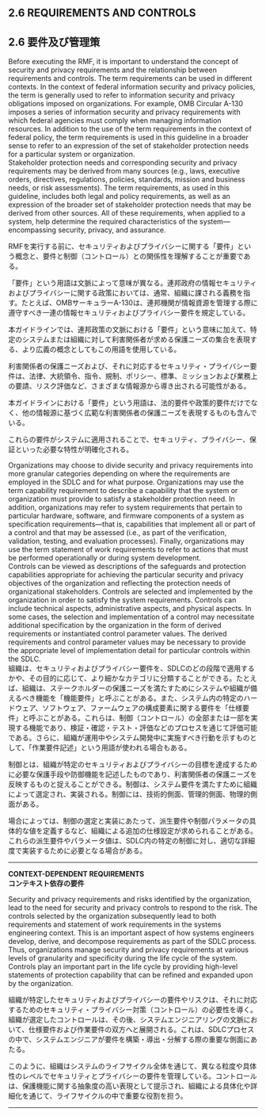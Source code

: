 ## 2.6 REQUIREMENTS AND CONTROLS
## 2.6 要件及び管理策

Before executing the RMF, it is important to understand the concept of security and privacy requirements and the relationship between requirements and controls. The term requirements can be used in different contexts. In the context of federal information security and privacy policies, the term is generally used to refer to information security and privacy obligations imposed on organizations. For example, OMB Circular A-130 imposes a series of information security and privacy requirements with which federal agencies must comply when managing information resources. In addition to the use of the term requirements in the context of federal policy, the term requirements is used in this guideline in a broader sense to refer to an expression of the set of stakeholder protection needs for a particular system or organization.   
Stakeholder protection needs and corresponding security and privacy requirements may be derived from many sources (e.g., laws, executive orders, directives, regulations, policies, standards, mission and business needs, or risk assessments). The term requirements, as used in this guideline, includes both legal and policy requirements, as well as an expression of the broader set of stakeholder protection needs that may be derived from other sources. All of these requirements, when applied to a system, help determine the required characteristics of the system—encompassing security, privacy, and assurance.  

RMFを実行する前に、セキュリティおよびプライバシーに関する「要件」という概念と、要件と制御（コントロール）との関係性を理解することが重要である。

「要件」という用語は文脈によって意味が異なる。連邦政府の情報セキュリティおよびプライバシーに関する政策においては、通常、組織に課される義務を指す。たとえば、OMBサーキュラーA-130は、連邦機関が情報資源を管理する際に遵守すべき一連の情報セキュリティおよびプライバシー要件を規定している。

本ガイドラインでは、連邦政策の文脈における「要件」という意味に加えて、特定のシステムまたは組織に対して利害関係者が求める保護ニーズの集合を表現する、より広義の概念としてもこの用語を使用している。

利害関係者の保護ニーズおよび、それに対応するセキュリティ・プライバシー要件は、法律、大統領令、指令、規制、ポリシー、標準、ミッションおよび業務上の要請、リスク評価など、さまざまな情報源から導き出される可能性がある。

本ガイドラインにおける「要件」という用語は、法的要件や政策的要件だけでなく、他の情報源に基づく広範な利害関係者の保護ニーズを表現するものも含んでいる。

これらの要件がシステムに適用されることで、セキュリティ、プライバシー、保証といった必要な特性が明確化される。

Organizations may choose to divide security and privacy requirements into more granular categories depending on where the requirements are employed in the SDLC and for what purpose. Organizations may use the term capability requirement to describe a capability that the system or organization must provide to satisfy a stakeholder protection need. In addition, organizations may refer to system requirements that pertain to particular hardware, software, and firmware components of a system as specification requirements—that is, capabilities that implement all or part of a control and that may be assessed (i.e., as part of the verification, validation, testing, and evaluation processes). Finally, organizations may use the term statement of work requirements to refer to actions that must be performed operationally or during system development.  
Controls can be viewed as descriptions of the safeguards and protection capabilities appropriate for achieving the particular security and privacy objectives of the organization and reflecting the protection needs of organizational stakeholders. Controls are selected and implemented by the organization in order to satisfy the system requirements. Controls can include technical aspects, administrative aspects, and physical aspects. In some cases, the selection and implementation of a control may necessitate additional specification by the organization in the form of derived requirements or instantiated control parameter values. The derived requirements and control parameter values may be necessary to provide the appropriate level of implementation detail for particular controls within the SDLC.  
組織は、セキュリティおよびプライバシー要件を、SDLCのどの段階で適用するかや、その目的に応じて、より細かなカテゴリに分類することができる。たとえば、組織は、ステークホルダーの保護ニーズを満たすためにシステムや組織が備えるべき機能を「機能要件」と呼ぶことがある。また、システム内の特定のハードウェア、ソフトウェア、ファームウェアの構成要素に関する要件を「仕様要件」と呼ぶことがある。これらは、制御（コントロール）の全部または一部を実現する機能であり、検証・確認・テスト・評価などのプロセスを通じて評価可能である。さらに、組織が運用中やシステム開発中に実施すべき行動を示すものとして、「作業要件記述」という用語が使われる場合もある。

制御とは、組織が特定のセキュリティおよびプライバシーの目標を達成するために必要な保護手段や防御機能を記述したものであり、利害関係者の保護ニーズを反映するものと捉えることができる。制御は、システム要件を満たすために組織によって選定され、実装される。制御には、技術的側面、管理的側面、物理的側面がある。

場合によっては、制御の選定と実装にあたって、派生要件や制御パラメータの具体的な値を定義するなど、組織による追加の仕様設定が求められることがある。これらの派生要件やパラメータ値は、SDLC内の特定の制御に対し、適切な詳細度で実装するために必要となる場合がある。

---

**CONTEXT-DEPENDENT REQUIREMENTS**  
**コンテキスト依存の要件**

Security and privacy requirements and risks identified by the organization, lead to the need for security and privacy controls to respond to the risk. The controls selected by the organization subsequently lead to both requirements and statement of work requirements in the systems engineering context. This is an important aspect of how systems engineers develop, derive, and decompose requirements as part of the SDLC process. Thus, organizations manage security and privacy requirements at various levels of granularity and specificity during the life cycle of the system. Controls play an important part in the life cycle by providing high-level statements of protection capability that can be refined and expanded upon by the organization.  

組織が特定したセキュリティおよびプライバシーの要件やリスクは、それに対応するためのセキュリティ・プライバシー対策（コントロール）の必要性を導く。組織が選定したコントロールは、その後、システムエンジニアリングの文脈において、仕様要件および作業要件の双方へと展開される。これは、SDLCプロセスの中で、システムエンジニアが要件を構築・導出・分解する際の重要な側面にあたる。

このように、組織はシステムのライフサイクル全体を通じて、異なる粒度や具体性のレベルでセキュリティとプライバシーの要件を管理している。コントロールは、保護機能に関する抽象度の高い表現として提示され、組織による具体化や詳細化を通じて、ライフサイクルの中で重要な役割を担う。

---